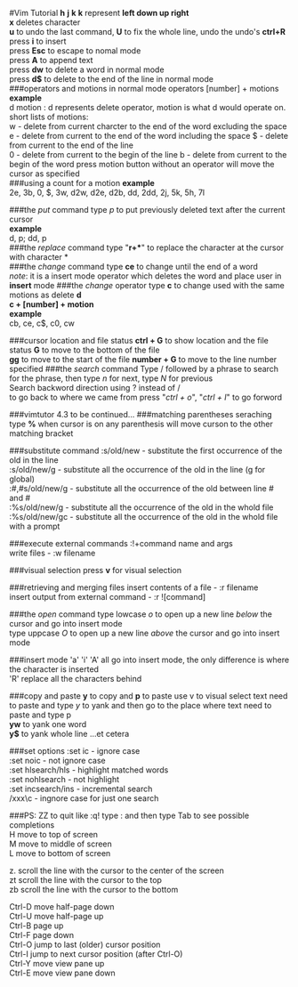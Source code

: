 #Vim Tutorial
**h** __j__ **k** __k__ represent **left down up right**  
**x** deletes character  
**u** to undo the last command, **U** to fix the whole line, undo the undo's **ctrl+R**  
press **i** to insert  
press **Esc** to escape to nomal mode  
press **A** to append text  
press **dw** to delete a word in normal mode  
press **d$** to delete to the end of the line in normal mode  
###operators and motions in normal mode
operators [number] + motions  
**example**  
d motion : d represents delete operator, motion is what d would operate on.  
short lists of motions:  
  w - delete from current charcter to the end of the word excluding the space
  e - delete from current to the end of the word including the space
  $ - delete from current to the end of the line  
  0 - delete from current to the begin of the line
  b - delete from current to the begin of the word
press motion button without an operator will move the cursor as specified  
###using a count for a motion
**example**  
2e, 3b, 0, $, 3w, d2w, d2e, d2b, dd, 2dd, 2j, 5k, 5h, 7l  

###the *put* command
type *p* to put previously deleted text after the current cursor  
**example**  
d, p; dd, p  
###the *replace* command
type "__r+*__" to replace the character at the cursor with character *  
###the *change* command
type **ce** to change until the end of a word  
*note*: it is a insert mode operator which deletes the word and place user in **insert** mode
###the *change* operator
type **c** to change used with the same motions as delete **d**  
__c + [number] + motion__  
**example**  
cb, ce, c$, c0, cw  


###cursor location and file status
**ctrl + G** to show location and the file status
**G** to move to the bottom of the file  
**gg** to move to the start of the file
**number + G** to move to the line number specified 
###the *search* command
Type / followed by a phrase to search for the phrase, then type *n* for next, type *N* for previous  
Search backword direction using ? instead of /  
to go back to where we came from press "*ctrl + o*", "*ctrl + I*" to go forword

###vimtutor 4.3 to be continued...
###matching parentheses seraching
type **%** when cursor is on any parenthesis will move curson to the other matching bracket  

###substitute command
:s/old/new - substitute the first occurrence of the old in the line  
:s/old/new/g - substitute all the occurrence of the old in the line  (g for global)  
:#,#s/old/new/g - substitute all the occurrence of the old between line # and #  
:%s/old/new/g - substitute all the occurrence of the old in the whold file  
:%s/old/new/gc - substitute all the occurrence of the old in the whold file with a prompt

###execute external commands
:!+command name and args  
write files - :w filename

###visual selection
press **v** for visual selection

###retrieving and merging files
insert contents of a file - :r filename  
insert output from external command - :r ![command]  

###the *open* command
type lowcase *o* to open up a new line *below* the cursor and go into insert mode  
type uppcase *O* to open up a new line *above* the cursor and go into insert mode  


###insert mode
'a' 'i' 'A' all go into insert mode, the only difference is where the character is inserted  
'R' replace all the characters behind  

###copy and paste
**y** to copy and **p** to paste
use v to visual select text need to paste and type *y* to yank and then go to the place where text need to paste and type p  
**yw** to yank one word  
**y$** to yank whole line  ...et cetera

###set options
:set ic - ignore case  
:set noic - not ignore case  
:set hlsearch/hls - highlight matched words  
:set nohlsearch - not highlight  
:set incsearch/ins - incremental search  
/xxx\c - ingnore case for just one search  


###PS:
ZZ to quit like :q!
type : and then type Tab to see possible completions  
H   move to top of screen  
M   move to middle of screen  
L   move to bottom of screen  

z.  scroll the line with the cursor to the center of the screen  
zt  scroll the line with the cursor to the top  
zb  scroll the line with the cursor to the bottom  

Ctrl-D  move half-page down  
Ctrl-U  move half-page up  
Ctrl-B  page up  
Ctrl-F  page down  
Ctrl-O  jump to last (older) cursor position  
Ctrl-I  jump to next cursor position (after Ctrl-O)  
Ctrl-Y  move view pane up  
Ctrl-E  move view pane down  

